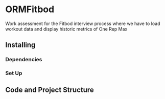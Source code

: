 # ORMFitbod
Work assessment for the Fitbod interview process where we have to load workout data and display historic metrics of One Rep Max

## Installing

### Dependencies

### Set Up

## Code and Project Structure
